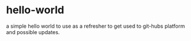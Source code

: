 # hello-world
a simple hello world to use as a refresher to get used to git-hubs platform and possible updates.
